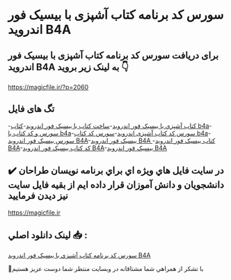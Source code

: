 # سورس کد برنامه کتاب آشپزی با بیسیک فور اندروید B4A

## برای دریافت سورس کد برنامه کتاب آشپزی با بیسیک فور اندروید B4A به لینک زیر بروید 👇

https://magicfile.ir/?p=2060

## تگ های فایل

-[کتاب آشپزي با بيسيک فور اندرويد](https://magicfile.ir/product/%d8%b3%d9%88%d8%b1%d8%b3-%da%a9%d8%af-%da%a9%d8%aa%d8%a7%d8%a8-%d8%a2%d8%b4%d9%be%d8%b2%d9%8a-%d8%a8%d8%a7-%d8%a8%d9%8a%d8%b3%d9%8a%da%a9-%d9%81%d9%88%d8%b1-%d8%a7%d9%86%d8%af%d8%b1%d9%88%d9%8a%d8%af/)-[ساخت کتاب با بیسیک فور اندروید](https://magicfile.ir/product/%d8%b3%d9%88%d8%b1%d8%b3-%da%a9%d8%af-%da%a9%d8%aa%d8%a7%d8%a8-%d8%a2%d8%b4%d9%be%d8%b2%d9%8a-%d8%a8%d8%a7-%d8%a8%d9%8a%d8%b3%d9%8a%da%a9-%d9%81%d9%88%d8%b1-%d8%a7%d9%86%d8%af%d8%b1%d9%88%d9%8a%d8%af/)-[کتاب b4a](https://magicfile.ir/product/%d8%b3%d9%88%d8%b1%d8%b3-%da%a9%d8%af-%da%a9%d8%aa%d8%a7%d8%a8-%d8%a2%d8%b4%d9%be%d8%b2%d9%8a-%d8%a8%d8%a7-%d8%a8%d9%8a%d8%b3%d9%8a%da%a9-%d9%81%d9%88%d8%b1-%d8%a7%d9%86%d8%af%d8%b1%d9%88%d9%8a%d8%af/)-[سورس و کد کتاب با b4a](https://magicfile.ir/product/%d8%b3%d9%88%d8%b1%d8%b3-%da%a9%d8%af-%da%a9%d8%aa%d8%a7%d8%a8-%d8%a2%d8%b4%d9%be%d8%b2%d9%8a-%d8%a8%d8%a7-%d8%a8%d9%8a%d8%b3%d9%8a%da%a9-%d9%81%d9%88%d8%b1-%d8%a7%d9%86%d8%af%d8%b1%d9%88%d9%8a%d8%af/)-[سورس کد کتاب آشپزی اندروید](https://magicfile.ir/product/%d8%b3%d9%88%d8%b1%d8%b3-%da%a9%d8%af-%da%a9%d8%aa%d8%a7%d8%a8-%d8%a2%d8%b4%d9%be%d8%b2%d9%8a-%d8%a8%d8%a7-%d8%a8%d9%8a%d8%b3%d9%8a%da%a9-%d9%81%d9%88%d8%b1-%d8%a7%d9%86%d8%af%d8%b1%d9%88%d9%8a%d8%af/)-[سورس کد کتاب b4a](https://magicfile.ir/product/%d8%b3%d9%88%d8%b1%d8%b3-%da%a9%d8%af-%da%a9%d8%aa%d8%a7%d8%a8-%d8%a2%d8%b4%d9%be%d8%b2%d9%8a-%d8%a8%d8%a7-%d8%a8%d9%8a%d8%b3%d9%8a%da%a9-%d9%81%d9%88%d8%b1-%d8%a7%d9%86%d8%af%d8%b1%d9%88%d9%8a%d8%af/)-[سورس بیسیک فور اندروید B4A](https://magicfile.ir/product/%d8%b3%d9%88%d8%b1%d8%b3-%da%a9%d8%af-%da%a9%d8%aa%d8%a7%d8%a8-%d8%a2%d8%b4%d9%be%d8%b2%d9%8a-%d8%a8%d8%a7-%d8%a8%d9%8a%d8%b3%d9%8a%da%a9-%d9%81%d9%88%d8%b1-%d8%a7%d9%86%d8%af%d8%b1%d9%88%d9%8a%d8%af/)-[بیسیک فور اندروید B4A ](https://magicfile.ir/product/%d8%b3%d9%88%d8%b1%d8%b3-%da%a9%d8%af-%da%a9%d8%aa%d8%a7%d8%a8-%d8%a2%d8%b4%d9%be%d8%b2%d9%8a-%d8%a8%d8%a7-%d8%a8%d9%8a%d8%b3%d9%8a%da%a9-%d9%81%d9%88%d8%b1-%d8%a7%d9%86%d8%af%d8%b1%d9%88%d9%8a%d8%af/)-[کتاب بیسیک فور اندروید B4A](https://magicfile.ir/product/%d8%b3%d9%88%d8%b1%d8%b3-%da%a9%d8%af-%da%a9%d8%aa%d8%a7%d8%a8-%d8%a2%d8%b4%d9%be%d8%b2%d9%8a-%d8%a8%d8%a7-%d8%a8%d9%8a%d8%b3%d9%8a%da%a9-%d9%81%d9%88%d8%b1-%d8%a7%d9%86%d8%af%d8%b1%d9%88%d9%8a%d8%af/)-[کد کتاب بیسیک فور اندروید B4A](https://magicfile.ir/product/%d8%b3%d9%88%d8%b1%d8%b3-%da%a9%d8%af-%da%a9%d8%aa%d8%a7%d8%a8-%d8%a2%d8%b4%d9%be%d8%b2%d9%8a-%d8%a8%d8%a7-%d8%a8%d9%8a%d8%b3%d9%8a%da%a9-%d9%81%d9%88%d8%b1-%d8%a7%d9%86%d8%af%d8%b1%d9%88%d9%8a%d8%af/)-[بیسیک فور اندروید B4A](https://magicfile.ir/product/%d8%b3%d9%88%d8%b1%d8%b3-%da%a9%d8%af-%da%a9%d8%aa%d8%a7%d8%a8-%d8%a2%d8%b4%d9%be%d8%b2%d9%8a-%d8%a8%d8%a7-%d8%a8%d9%8a%d8%b3%d9%8a%da%a9-%d9%81%d9%88%d8%b1-%d8%a7%d9%86%d8%af%d8%b1%d9%88%d9%8a%d8%af/)

## ✔️ در سايت فايل هاي ويژه اي براي برنامه نويسان طراحان دانشجويان و دانش آموزان قرار داده ايم از بقيه فايل سايت نيز ديدن فرماييد

https://magicfile.ir


## لينک دانلود اصلي 📥 :

[سورس کد برنامه کتاب آشپزی با بیسیک فور اندروید B4A](https://magicfile.ir/product/%d8%b3%d9%88%d8%b1%d8%b3-%da%a9%d8%af-%da%a9%d8%aa%d8%a7%d8%a8-%d8%a2%d8%b4%d9%be%d8%b2%d9%8a-%d8%a8%d8%a7-%d8%a8%d9%8a%d8%b3%d9%8a%da%a9-%d9%81%d9%88%d8%b1-%d8%a7%d9%86%d8%af%d8%b1%d9%88%d9%8a%d8%af/) 


🙏با تشکر از همراهي شما مشتاقانه در وبسایت منتظر شما دوست عزیز هستیم

